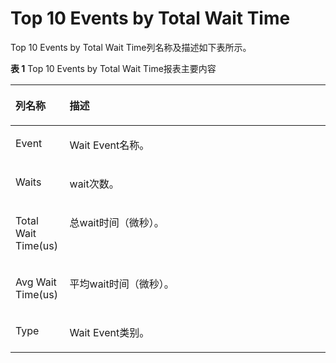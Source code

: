 # Top 10 Events by Total Wait Time

Top 10 Events by Total Wait Time列名称及描述如下表所示。

**表 1**  Top 10 Events by Total Wait Time报表主要内容

<a name="table42308587231"></a>
<table><thead align="left"><tr id="row1023195813234"><th class="cellrowborder" valign="top" width="17.169999999999998%" id="mcps1.2.3.1.1"><p id="p8231958162311"><a name="p8231958162311"></a><a name="p8231958162311"></a>列名称</p>
</th>
<th class="cellrowborder" valign="top" width="82.83%" id="mcps1.2.3.1.2"><p id="p1923155815232"><a name="p1923155815232"></a><a name="p1923155815232"></a>描述</p>
</th>
</tr>
</thead>
<tbody><tr id="row623125811239"><td class="cellrowborder" valign="top" width="17.169999999999998%" headers="mcps1.2.3.1.1 "><p id="p3397131113315"><a name="p3397131113315"></a><a name="p3397131113315"></a>Event</p>
</td>
<td class="cellrowborder" valign="top" width="82.83%" headers="mcps1.2.3.1.2 "><p id="p53971119338"><a name="p53971119338"></a><a name="p53971119338"></a>Wait Event名称。</p>
</td>
</tr>
<tr id="row123110587238"><td class="cellrowborder" valign="top" width="17.169999999999998%" headers="mcps1.2.3.1.1 "><p id="p1839771163314"><a name="p1839771163314"></a><a name="p1839771163314"></a>Waits</p>
</td>
<td class="cellrowborder" valign="top" width="82.83%" headers="mcps1.2.3.1.2 "><p id="p17397161153311"><a name="p17397161153311"></a><a name="p17397161153311"></a>wait次数。</p>
</td>
</tr>
<tr id="row1323111589238"><td class="cellrowborder" valign="top" width="17.169999999999998%" headers="mcps1.2.3.1.1 "><p id="p539761103312"><a name="p539761103312"></a><a name="p539761103312"></a>Total Wait Time(us)</p>
</td>
<td class="cellrowborder" valign="top" width="82.83%" headers="mcps1.2.3.1.2 "><p id="p1839714119339"><a name="p1839714119339"></a><a name="p1839714119339"></a>总wait时间（微秒）。</p>
</td>
</tr>
<tr id="row20231155818239"><td class="cellrowborder" valign="top" width="17.169999999999998%" headers="mcps1.2.3.1.1 "><p id="p14397310334"><a name="p14397310334"></a><a name="p14397310334"></a>Avg Wait Time(us)</p>
</td>
<td class="cellrowborder" valign="top" width="82.83%" headers="mcps1.2.3.1.2 "><p id="p83976173310"><a name="p83976173310"></a><a name="p83976173310"></a>平均wait时间（微秒）。</p>
</td>
</tr>
<tr id="row1523145815238"><td class="cellrowborder" valign="top" width="17.169999999999998%" headers="mcps1.2.3.1.1 "><p id="p120514272418"><a name="p120514272418"></a><a name="p120514272418"></a>Type</p>
</td>
<td class="cellrowborder" valign="top" width="82.83%" headers="mcps1.2.3.1.2 "><p id="p103971718339"><a name="p103971718339"></a><a name="p103971718339"></a>Wait Event类别。</p>
</td>
</tr>
</tbody>
</table>

